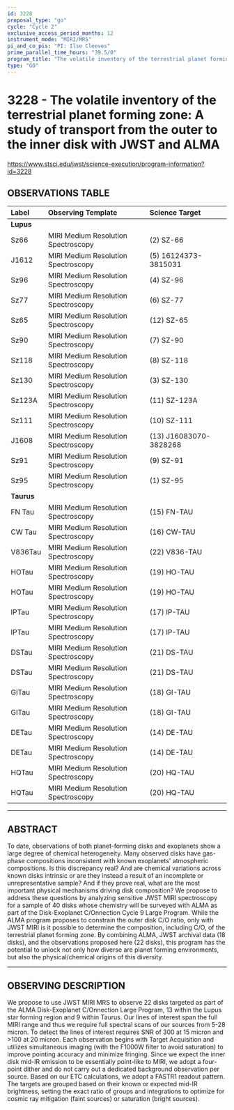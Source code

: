 ```yaml
---
id: 3228
proposal_type: "go"
cycle: "Cycle 2"
exclusive_access_period_months: 12
instrument_mode: "MIRI/MRS"
pi_and_co_pis: "PI: Ilse Cleeves"
prime_parallel_time_hours: "39.5/0"
program_title: "The volatile inventory of the terrestrial planet forming zone: A study of transport from the outer to the inner disk with JWST and ALMA"
type: "GO"
---
```

# 3228 - The volatile inventory of the terrestrial planet forming zone: A study of transport from the outer to the inner disk with JWST and ALMA
https://www.stsci.edu/jwst/science-execution/program-information?id=3228
## OBSERVATIONS TABLE
| Label        | Observing Template                 | Science Target          |
| :----------- | :--------------------------------- | :---------------------- |
| **Lupus**    |                                    |                         |
| Sz66         | MIRI Medium Resolution Spectroscopy | (2) SZ-66               |
| J1612        | MIRI Medium Resolution Spectroscopy | (5) 16124373-3815031    |
| Sz96         | MIRI Medium Resolution Spectroscopy | (4) SZ-96               |
| Sz77         | MIRI Medium Resolution Spectroscopy | (6) SZ-77               |
| Sz65         | MIRI Medium Resolution Spectroscopy | (12) SZ-65              |
| Sz90         | MIRI Medium Resolution Spectroscopy | (7) SZ-90               |
| Sz118        | MIRI Medium Resolution Spectroscopy | (8) SZ-118              |
| Sz130        | MIRI Medium Resolution Spectroscopy | (3) SZ-130              |
| Sz123A       | MIRI Medium Resolution Spectroscopy | (11) SZ-123A            |
| Sz111        | MIRI Medium Resolution Spectroscopy | (10) SZ-111             |
| J1608        | MIRI Medium Resolution Spectroscopy | (13) J16083070-3828268  |
| Sz91         | MIRI Medium Resolution Spectroscopy | (9) SZ-91               |
| Sz95         | MIRI Medium Resolution Spectroscopy | (1) SZ-95               |
| **Taurus**   |                                    |                         |
| FN Tau       | MIRI Medium Resolution Spectroscopy | (15) FN-TAU             |
| CW Tau       | MIRI Medium Resolution Spectroscopy | (16) CW-TAU             |
| V836Tau      | MIRI Medium Resolution Spectroscopy | (22) V836-TAU           |
| HOTau        | MIRI Medium Resolution Spectroscopy | (19) HO-TAU             |
| HOTau        | MIRI Medium Resolution Spectroscopy | (19) HO-TAU             |
| IPTau        | MIRI Medium Resolution Spectroscopy | (17) IP-TAU             |
| IPTau        | MIRI Medium Resolution Spectroscopy | (17) IP-TAU             |
| DSTau        | MIRI Medium Resolution Spectroscopy | (21) DS-TAU             |
| DSTau        | MIRI Medium Resolution Spectroscopy | (21) DS-TAU             |
| GITau        | MIRI Medium Resolution Spectroscopy | (18) GI-TAU             |
| GITau        | MIRI Medium Resolution Spectroscopy | (18) GI-TAU             |
| DETau        | MIRI Medium Resolution Spectroscopy | (14) DE-TAU             |
| DETau        | MIRI Medium Resolution Spectroscopy | (14) DE-TAU             |
| HQTau        | MIRI Medium Resolution Spectroscopy | (20) HQ-TAU             |
| HQTau        | MIRI Medium Resolution Spectroscopy | (20) HQ-TAU             |

---

## ABSTRACT

To date, observations of both planet-forming disks and exoplanets show a large degree of chemical heterogeneity. Many observed disks have gas-phase compositions inconsistent with known exoplanets' atmospheric compositions. Is this discrepancy real? And are chemical variations across known disks intrinsic or are they instead a result of an incomplete or unrepresentative sample? And if they prove real, what are the most important physical mechanisms driving disk composition? We propose to address these questions by analyzing sensitive JWST MIRI spectroscopy for a sample of 40 disks whose chemistry will be surveyed with ALMA as part of the Disk-Exoplanet C/Onnection Cycle 9 Large Program. While the ALMA program proposes to constrain the outer disk C/O ratio, only with JWST MIRI is it possible to determine the composition, including C/O, of the terrestrial planet forming zone. By combining ALMA, JWST archival data (18 disks), and the observations proposed here (22 disks), this program has the potential to unlock not only how diverse are planet forming environments, but also the physical/chemical origins of this diversity.

---

## OBSERVING DESCRIPTION

We propose to use JWST MIRI MRS to observe 22 disks targeted as part of the ALMA Disk-Exoplanet C/Onnection Large Program, 13 within the Lupus star forming region and 9 within Taurus. Our lines of interest span the full MIRI range and thus we require full spectral scans of our sources from 5-28 micron. To detect the lines of interest requires SNR of 300 at 15 micron and >100 at 20 micron. Each observation begins with Target Acquisition and utilizes simultaneous imaging (with the F1000W filter to avoid saturation) to improve pointing accuracy and minimize fringing. Since we expect the inner disk mid-IR emission to be essentially point-like to MIRI, we adopt a four-point dither and do not carry out a dedicated background observation per source. Based on our ETC calculations, we adopt a FASTR1 readout pattern. The targets are grouped based on their known or expected mid-IR brightness, setting the exact ratio of groups and integrations to optimize for cosmic ray mitigation (faint sources) or saturation (bright sources).